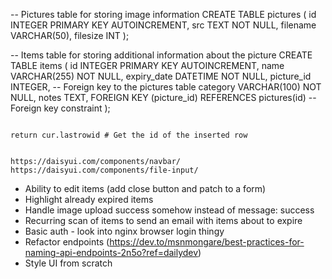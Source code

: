 -- Pictures table for storing image information
CREATE TABLE pictures (
id INTEGER PRIMARY KEY AUTOINCREMENT,
src TEXT NOT NULL,
filename VARCHAR(50),
filesize INT
);

-- Items table for storing additional information about the picture
CREATE TABLE items (
id INTEGER PRIMARY KEY AUTOINCREMENT,
name VARCHAR(255) NOT NULL,
expiry_date DATETIME NOT NULL,
picture_id INTEGER, -- Foreign key to the pictures table
category VARCHAR(100) NOT NULL,
notes TEXT,
FOREIGN KEY (picture_id) REFERENCES pictures(id) -- Foreign key constraint
);

```

return cur.lastrowid # Get the id of the inserted row


https://daisyui.com/components/navbar/
https://daisyui.com/components/file-input/
```

-   Ability to edit items (add close button and patch to a form)
-   Highlight already expired items
-   Handle image upload success somehow instead of message: success
-   Recurring scan of items to send an email with items about to expire
-   Basic auth - look into nginx browser login thingy
-   Refactor endpoints (https://dev.to/msnmongare/best-practices-for-naming-api-endpoints-2n5o?ref=dailydev)
-   Style UI from scratch
